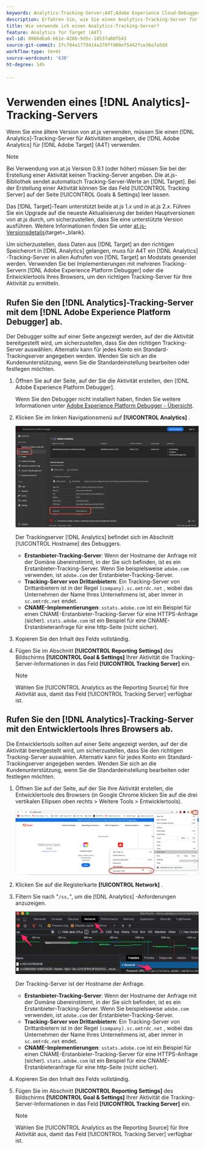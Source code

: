 ```yaml
---
keywords: Analytics-Tracking-Server;A4T;Adobe Experience Cloud-Debugger;Adobe Experience Platform-Debugger;Berichtsquelle;Entwicklertools
description: Erfahren Sie, wie Sie einen Analytics-Tracking-Server für Aktivitäten angeben, die Analytics für [!DNL Target]  (A4T) verwenden, wenn Sie eine ältere Version von at.js verwenden.
title: Wie verwende ich einen Analytics-Tracking-Server?
feature: Analytics for Target (A4T)
exl-id: 8066d6a6-661e-428b-9d5c-18537a80fb43
source-git-commit: 2fc704a1779414a370ffd00ef5442fce36e7a5dd
workflow-type: tm+mt
source-wordcount: '638'
ht-degree: 14%

---
```


# Verwenden eines [!DNL Analytics]-Tracking-Servers

Wenn Sie eine ältere Version von at.js verwenden, müssen Sie einen [!DNL Analytics]-Tracking-Server für Aktivitäten angeben, die [!DNL Adobe Analytics] für [!DNL Adobe Target] (A4T) verwenden.

>[!NOTE]
>
>Bei Verwendung von at.js Version 0.9.1 (oder höher) müssen Sie bei der Erstellung einer Aktivität keinen Tracking-Server angeben. Die at.js-Bibliothek sendet automatisch Tracking-Server-Werte an [!DNL Target]. Bei der Erstellung einer Aktivität können Sie das Feld [!UICONTROL Tracking Server] auf der Seite [!UICONTROL Goals & Settings] leer lassen.
>
>Das [!DNL Target]-Team unterstützt beide at.js 1.*x* und in at.js 2.*x*. Führen Sie ein Upgrade auf die neueste Aktualisierung der beiden Hauptversionen von at.js durch, um sicherzustellen, dass Sie eine unterstützte Version ausführen. Weitere Informationen finden Sie unter [at.js-Versionsdetails](https://experienceleague.adobe.com/docs/target-dev/developer/client-side/at-js-implementation/target-atjs-versions.html?lang=de){target=_blank}.

Um sicherzustellen, dass Daten aus [!DNL Target] an den richtigen Speicherort in [!DNL Analytics] gelangen, muss für A4T ein [!DNL Analytics] -Tracking-Server in allen Aufrufen von [!DNL Target] an Modstats gesendet werden. Verwenden Sie bei Implementierungen mit mehreren Tracking-Servern [!DNL Adobe Experience Platform Debugger] oder die Entwicklertools Ihres Browsers, um den richtigen Tracking-Server für Ihre Aktivität zu ermitteln.

## Rufen Sie den [!DNL Analytics]-Tracking-Server mit dem [!DNL Adobe Experience Platform Debugger] ab.

Der Debugger sollte auf einer Seite angezeigt werden, auf der die Aktivität bereitgestellt wird, um sicherzustellen, dass Sie den richtigen Tracking-Server auswählen. Alternativ kann für jedes Konto ein Standard-Trackingserver angegeben werden. Wenden Sie sich an die Kundenunterstützung, wenn Sie die Standardeinstellung bearbeiten oder festlegen möchten.

1. Öffnen Sie auf der Seite, auf der Sie die Aktivität erstellen, den [!DNL Adobe Experience Platform Debugger].

   Wenn Sie den Debugger nicht installiert haben, finden Sie weitere Informationen unter [Adobe Experience Platform Debugger - Übersicht](https://experienceleague.adobe.com/docs/platform-learn/data-collection/debugger/overview.html).

1. Klicken Sie im linken Navigationsmenü auf **[!UICONTROL Analytics]** .

   ![Screen_DebuggerTrackServ image](assets/Screen_DebuggerTrackServ.png)

   Der Trackingserver [!DNL Analytics] befindet sich im Abschnitt [!UICONTROL Hostname] des Debuggers.

   * **Erstanbieter-Tracking-Server**: Wenn der Hostname der Anfrage mit der Domäne übereinstimmt, in der Sie sich befinden, ist es ein Erstanbieter-Tracking-Server. Wenn Sie beispielsweise `adobe.com` verwenden, ist `adobe.com` der Erstanbieter-Tracking-Server.
   * **Tracking-Server von Drittanbietern**: Ein Tracking-Server von Drittanbietern ist in der Regel `[company].sc.omtrdc.net` , wobei das Unternehmen der Name Ihres Unternehmens ist, aber immer in `sc.omtrdc.net` endet.
   * **CNAME-Implementierungen**: `sstats.adobe.com` ist ein Beispiel für einen CNAME-Erstanbieter-Tracking-Server für eine HTTPS-Anfrage (sicher). `stats.adobe.com` ist ein Beispiel für eine CNAME-Erstanbieteranfrage für eine http-Seite (nicht sicher).

1. Kopieren Sie den Inhalt des Felds vollständig.

1. Fügen Sie im Abschnitt **[!UICONTROL Reporting Settings]** des Bildschirms **[!UICONTROL Goal & Settings]** Ihrer Aktivität die Tracking-Server-Informationen in das Feld **[!UICONTROL Tracking Server]** ein.

   >[!NOTE]
   >
   >Wählen Sie [!UICONTROL Analytics as the Reporting Source] für Ihre Aktivität aus, damit das Feld [!UICONTROL Tracking Server] verfügbar ist.

## Rufen Sie den [!DNL Analytics]-Tracking-Server mit den Entwicklertools Ihres Browsers ab.

Die Entwicklertools sollten auf einer Seite angezeigt werden, auf der die Aktivität bereitgestellt wird, um sicherzustellen, dass Sie den richtigen Tracking-Server auswählen. Alternativ kann für jedes Konto ein Standard-Trackingserver angegeben werden. Wenden Sie sich an die Kundenunterstützung, wenn Sie die Standardeinstellung bearbeiten oder festlegen möchten.

1. Öffnen Sie auf der Seite, auf der Sie Ihre Aktivität erstellen, die Entwicklertools des Browsers (in Google Chrome klicken Sie auf die drei vertikalen Ellipsen oben rechts > Weitere Tools > Entwicklertools).

   ![Chrome-Entwicklertools](/help/main/c-integrating-target-with-mac/a4t/assets/chrome-dev-tools.png)

1. Klicken Sie auf die Registerkarte **[!UICONTROL Network]** .

1. Filtern Sie nach &quot;`/ss,`&quot;, um die [!DNL Analytics] -Anforderungen anzuzeigen.

   ![Chrome-Entwicklertools mit /ss-Suche](/help/main/c-integrating-target-with-mac/a4t/assets/chrome-search.png)

   Der Tracking-Server ist der Hostname der Anfrage.

   * **Erstanbieter-Tracking-Server**: Wenn der Hostname der Anfrage mit der Domäne übereinstimmt, in der Sie sich befinden, ist es ein Erstanbieter-Tracking-Server. Wenn Sie beispielsweise `adobe.com` verwenden, ist `adobe.com` der Erstanbieter-Tracking-Server.
   * **Tracking-Server von Drittanbietern**: Ein Tracking-Server von Drittanbietern ist in der Regel `[company].sc.omtrdc.net` , wobei das Unternehmen der Name Ihres Unternehmens ist, aber immer in `sc.omtrdc.net` endet.
   * **CNAME-Implementierungen**: `sstats.adobe.com` ist ein Beispiel für einen CNAME-Erstanbieter-Tracking-Server für eine HTTPS-Anfrage (sicher). `stats.adobe.com` ist ein Beispiel für eine CNAME-Erstanbieteranfrage für eine http-Seite (nicht sicher).

1. Kopieren Sie den Inhalt des Felds vollständig.

1. Fügen Sie im Abschnitt **[!UICONTROL Reporting Settings]** des Bildschirms **[!UICONTROL Goal & Settings]** Ihrer Aktivität die Tracking-Server-Informationen in das Feld **[!UICONTROL Tracking Server]** ein.

   >[!NOTE]
   >
   >Wählen Sie [!UICONTROL Analytics as the Reporting Source] für Ihre Aktivität aus, damit das Feld [!UICONTROL Tracking Server] verfügbar ist.
